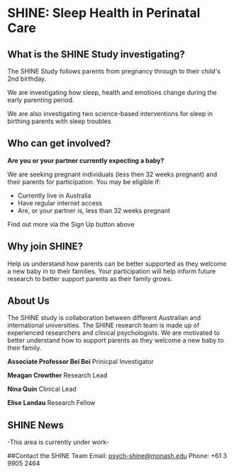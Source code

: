 # SHINE: Sleep Health in Perinatal Care

## What is the SHINE Study investigating?
The SHINE Study follows parents from pregnancy through to their child's 2nd birthday. 

We are investigating how sleep, health and emotions change during the early parenting period. 

We are also investigating two science-based interventions for sleep in birthing parents with sleep troubles

## Who can get involved?
**Are you or your partner currently expecting a baby?**

We are seeking pregnant individuals (less then 32 weeks pregnant) and their parents for participation. You may be eligible if:
* Currently live in Australia
* Have regular internet access
* Are, or your partner is, less than 32 weeks pregnant

Find out more via the Sign Up button above

## Why join SHINE?
Help us understand how parents can be better supported as they welcome a new baby in to their families. Your participation will help inform future research to better support parents as their family grows.

## About Us

The SHINE study is collaboration between different Australian and international universities. 
The SHINE research team is made up of experienced researchers and clinical psychologists. We are motivated to better understand how to support parents as they welcome a new baby to their family.

**Associate Professor Bei Bei**
Prinicpal Investigator

**Meagan Crowther**
Research Lead

**Nina Quin**
Clinical Lead

**Elise Landau**
Research Fellow

## SHINE News

-This area is currently under work-

##Contact the SHINE Team
Email: psych-shine@monash.edu
Phone: +61 3 9905 2464
